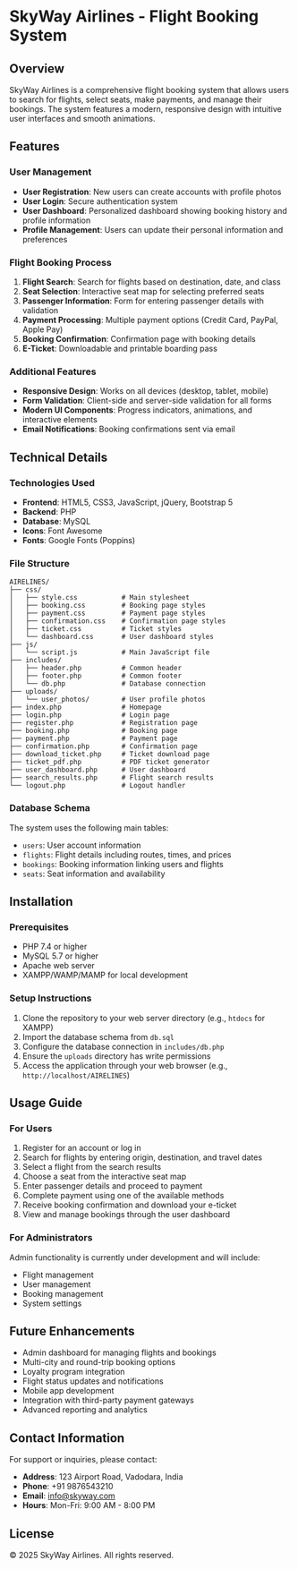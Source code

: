 # SkyWay Airlines - Flight Booking System

## Overview
SkyWay Airlines is a comprehensive flight booking system that allows users to search for flights, select seats, make payments, and manage their bookings. The system features a modern, responsive design with intuitive user interfaces and smooth animations.

## Features

### User Management
- **User Registration**: New users can create accounts with profile photos
- **User Login**: Secure authentication system
- **User Dashboard**: Personalized dashboard showing booking history and profile information
- **Profile Management**: Users can update their personal information and preferences

### Flight Booking Process
1. **Flight Search**: Search for flights based on destination, date, and class
2. **Seat Selection**: Interactive seat map for selecting preferred seats
3. **Passenger Information**: Form for entering passenger details with validation
4. **Payment Processing**: Multiple payment options (Credit Card, PayPal, Apple Pay)
5. **Booking Confirmation**: Confirmation page with booking details
6. **E-Ticket**: Downloadable and printable boarding pass

### Additional Features
- **Responsive Design**: Works on all devices (desktop, tablet, mobile)
- **Form Validation**: Client-side and server-side validation for all forms
- **Modern UI Components**: Progress indicators, animations, and interactive elements
- **Email Notifications**: Booking confirmations sent via email

## Technical Details

### Technologies Used
- **Frontend**: HTML5, CSS3, JavaScript, jQuery, Bootstrap 5
- **Backend**: PHP
- **Database**: MySQL
- **Icons**: Font Awesome
- **Fonts**: Google Fonts (Poppins)

### File Structure
```
AIRELINES/
├── css/
│   ├── style.css           # Main stylesheet
│   ├── booking.css         # Booking page styles
│   ├── payment.css         # Payment page styles
│   ├── confirmation.css    # Confirmation page styles
│   ├── ticket.css          # Ticket styles
│   └── dashboard.css       # User dashboard styles
├── js/
│   └── script.js           # Main JavaScript file
├── includes/
│   ├── header.php          # Common header
│   ├── footer.php          # Common footer
│   └── db.php              # Database connection
├── uploads/
│   └── user_photos/        # User profile photos
├── index.php               # Homepage
├── login.php               # Login page
├── register.php            # Registration page
├── booking.php             # Booking page
├── payment.php             # Payment page
├── confirmation.php        # Confirmation page
├── download_ticket.php     # Ticket download page
├── ticket_pdf.php          # PDF ticket generator
├── user_dashboard.php      # User dashboard
├── search_results.php      # Flight search results
└── logout.php              # Logout handler
```

### Database Schema
The system uses the following main tables:
- `users`: User account information
- `flights`: Flight details including routes, times, and prices
- `bookings`: Booking information linking users and flights
- `seats`: Seat information and availability

## Installation

### Prerequisites
- PHP 7.4 or higher
- MySQL 5.7 or higher
- Apache web server
- XAMPP/WAMP/MAMP for local development

### Setup Instructions
1. Clone the repository to your web server directory (e.g., `htdocs` for XAMPP)
2. Import the database schema from `db.sql`
3. Configure the database connection in `includes/db.php`
4. Ensure the `uploads` directory has write permissions
5. Access the application through your web browser (e.g., `http://localhost/AIRELINES`)

## Usage Guide

### For Users
1. Register for an account or log in
2. Search for flights by entering origin, destination, and travel dates
3. Select a flight from the search results
4. Choose a seat from the interactive seat map
5. Enter passenger details and proceed to payment
6. Complete payment using one of the available methods
7. Receive booking confirmation and download your e-ticket
8. View and manage bookings through the user dashboard

### For Administrators
Admin functionality is currently under development and will include:
- Flight management
- User management
- Booking management
- System settings

## Future Enhancements
- Admin dashboard for managing flights and bookings
- Multi-city and round-trip booking options
- Loyalty program integration
- Flight status updates and notifications
- Mobile app development
- Integration with third-party payment gateways
- Advanced reporting and analytics

## Contact Information
For support or inquiries, please contact:
- **Address**: 123 Airport Road, Vadodara, India
- **Phone**: +91 9876543210
- **Email**: info@skyway.com
- **Hours**: Mon-Fri: 9:00 AM - 8:00 PM

## License
© 2025 SkyWay Airlines. All rights reserved.
